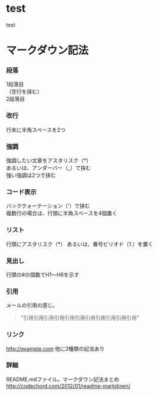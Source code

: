 # test
test

# マークダウン記法
### 段落  
1段落目  
（空行を挟む）  
2段落目

### 改行  
行末に半角スペースを2つ

### 強調  
強調したい文章をアスタリスク（*）  
あるいは、アンダーバー（_）で挟む  
強い強調は2つで挟む

### コード表示  
バッククォーテーション（'）で挟む  
複数行の場合は、行頭に半角スペースを4個置く

### リスト  
行頭にアスタリスク（*）
あるいは、番号ピリオド（1.）を置く

### 見出し
行頭の#の個数でH1〜H6を示す

### 引用
メールの引用の感じ。  
> "引用引用引用引用引用引用引用引用引用引用引用"

### リンク  
<http://example.com> 
他に2種類の記法あり

### 詳細  
README.mdファイル。マークダウン記法まとめ  
<http://codechord.com/2012/01/readme-markdown/>